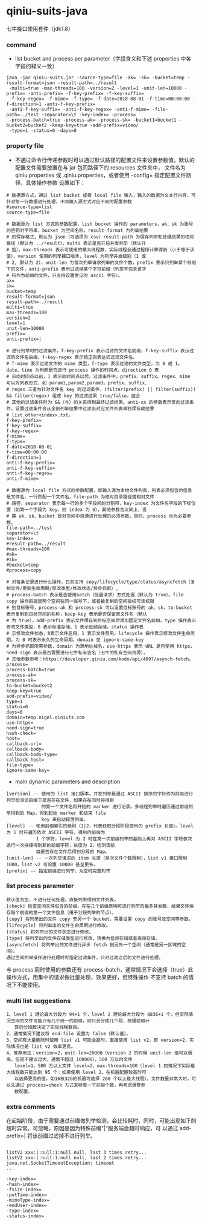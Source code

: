 # qiniu-suits-java
七牛接口使用套件（jdk1.8）

### command
* list bucket and process per parameter（字段含义和下述 properties 中各字段的释义一致）
```
java -jar qiniu-suits.jar -source-type=file -ak= -sk= -bucket=temp -result-format=json -result-path=../result
 -multi=true -max-threads=100 -version=2 -level=1 -unit-len=10000 -prefix= -anti-prefix= -f-key-prefix= -f-key-suffix= 
 -f-key-regex= -f-mime= -f-type= -f-date=2018-08-01 -f-time=00:00:00 -f-direction=1 -anti-f-key-prefix= 
 -anti-f-key-suffix= -anti-f-key-regex= -anti-f-mime= -file-path=../test -separator=\t -key-index= -process=
 -process-batch=true -process-ak= -process-sk= -bucket1=bucket1 -bucket2=bucket2 -keep-key=true -add-prefix=video/ 
 -type=1 -status=0 -days=0
```

### property file
* 不通过命令行传递参数时可以通过默认路径的配置文件来设置参数值，默认的配置文件需要放置在与 jar 包同路径下的 resources 文件夹中，
  文件名为 qiniu.properties 或 .qiniu.properties，或者使用 -config=<config-filepath> 指定配置文件路径，具体操作参数
  设置如下：
```
# 数据源方式，通过 list bucket 或者 local file 输入，输入的数据为文本行内容，可针对每一行数据进行处理，不同输入源方式对应不同的配置参数
#source-type=list
source-type=file

# 数据源为 list 方式的参数配置，list bucket 操作的 parameters，ak、sk 为账号的密钥对字符串，bucket 为空间名称，result-format 为列举结果
# 的保存格式，默认为 json（可选项为 csv）result-path 为保存列举和处理结果的相对路径（默认为 ../result），multi 表示是否开启并发列举（默认开
# 启），max-threads 表示可使用的最大线程数，实际线程会通过程序计算得到（小于等于该值），version 使用的列举接口版本，level 为列举并发级别（1 或
# 2, 默认为 2），unit-len 为每次列举请求列举的文件个数，prefix 表示只列举某个前缀下的文件，anti-prefix 表示过滤掉某个字符前缀（列举不包含该字
# 符作为前缀的文件，只支持设置常见的 ascii 字符）。
ak=
sk=
bucket=temp
result-format=json
result-path=../result
multi=true
max-threads=100
version=2
level=1
unit-len=10000
prefix=
anti-prefix=|

# 进行列举时的过滤条件，f-key-prefix 表示过滤的文件名前缀，f-key-suffix 表示过滤的文件名后缀，f-key-regex 表示按正则表达式过滤文件名，
# f-mime 表示过滤文件的 mime 类型，f-type 表示过滤的文件类型，为 0 或 1。date、time 为判断是否进行 process 操作的时间点。direction 0 表
# 示向时间点以前，1 表示向时间点以后。过滤条件中，prefix、suffix、regex、mime 可以为列表形式，如 param1,param2,param3。prefix、suffix、
# regex 三者为针对文件名 key 的过滤条件，(filter(prefix) || filter(suffix)) && filter(regex) 组成 key 的过滤结果 true/false，结合
# 其他的过滤条件时为 &&（与）的关系得到最终过滤结果。anti-xx 的参数表示反向过滤条件，设置过滤条件会从全部列举结果中过滤出对应文件列表单独保存成结果
# list_other<index>.txt。
f-key-prefix=
f-key-suffix=
f-key-regex=
f-mime=
f-type=
f-date=2018-08-01
f-time=00:00:00
f-direction=1
anti-f-key-prefix=
anti-f-key-suffix=
anti-f-key-regex=
anti-f-mime=

# 数据源为 local file 方式的参数配置，即输入源为本地文件列表，列表必须包含的信息是文件名，一行匹配一个文件名，file-path 为相对目录路径或相对文件
# 路径，separator 表示每一行的多个字段间的分割符，key-index 为文件名字段的下标位置（如第一个字段为 key，则 index 为 0），其他参数含义同上，设
# 置 ak、sk、bucket 是对空间中资源进行处理的必须参数，同时，process 也为必要参数。
file-path=../test
separator=\t
key-index=
#result-path=../result
#max-threads=100
#ak=
#sk=
#bucket=temp
#process=copy

# 对每条记录进行什么操作，目前支持 copy/lifecycle/type/status/asyncfetch（复制文件/更新生命周期/修改类型/修改状态/异步抓取）,
# process-batch 表示是否使用batch（批量请求）方式处理（默认为 true）。file copy 操作前提是两个空间在同一账号下，或者被复制的空间授权可读权限
# 到目标账号，process-ak 和 process-sk 可以设置目标账号的 ak、sk，to-bucket 表示复制到目标空间的名称，keep-key 表示是否保留原文件名（默认
# 为 true），add-prefix 表示文件保存到目标空间后添加固定文件名前缀。type 操作表示修改文件类型，0 表示标准存储，1 表示低频存储。status 操作表
# 示修改文件状态，0表示文件启用，1 表示文件禁用。lifecycle 操作表示修改文件生命周期，为 0 时表示永久的生命周期。domain 至 ignore-same-key
# 为异步抓取所需参数，domain 为源地址域名，use-https 表示 URL 是否使用 https，need-sign 表示是否需要进行七牛私有签名（七牛的私有空间资源），
# 其他参数参考：https://developer.qiniu.com/kodo/api/4097/asynch-fetch。
process=
process-batch=true
process-ak=
process-sk=
to-bucket=bucket2
keep-key=true
add-prefix=video/
type=1
status=0
days=0
domain=temp.nigel.qiniuts.com
use-https=
need-sign=true
hash-check=
host=
callback-url=
callback-body=
callback-body-type=
callback-host=
file-type=
ignore-same-key=
```

* main dynamic parameters and description  
```
[version] -- 使用的 list 接口版本。并发列举是通过 ASCII 排序的字符作为前缀进行列举检测该前缀下是否存在文件，如果存在同时将得到
             的第一个文件名和开始的 marker 进行记录。多线程列举时遍历通过前缀列举得到的 Map，得到起始 marker 和结束 file 
             key 来启动段落列举。
[level] -- 使用前缀索引的级别（1|2，代表获取分段阶段使用的 prefix 长度）。level 为 1 时只遍历依次 ASCII 字符，得到的前缀为 
           1 个字符，level 为 2 时在第一次前缀列举的基础上再对 ASCII 字符依次进行一次拼接得到新的前缀字符，长度为 2，检测该前
           缀是否存在文件后得到分段的 Map。
[unit-len] -- 一次列举请求的 item 长度（单次文件个数限制），list v1 接口限制 1000，list v2 可设置 10000 甚至更多。
[prefix] -- 指定前缀进行列举，为空时完整列举

```

### list process parameter
```
默认值为空，不进行任何处理，直接列举得到文件列表。
[check] 检查空间文件包含的前缀，存在几个前缀表明可进行列举的最多并发数，结果文件保存每个前缀的第一个文件信息（用于分段列举的节点）。
[copy] 将列举出的文件 copy 至另一个 bucket，需要设置 copy 的账号及空间等参数。
[lifecycle] 将列举出的文件生命周期进行修改。
[status] 将列举出的文件状态进行修改。
[type] 将列举出的文件存储类型进行修改，转换为低频存储或者高频存储。
[asyncfetch] 将列举出的文件进行异步 fetch 到另外一个空间（通常是另一区域的空间）。
通过空间列举操作进行处理时可指定过滤条件，只对过滤之后的文件进行处理。
```
与 process 同时使用的参数还有 process-batch，通常情况下会选择（true）此操作方式，用集中的请求做批量处理，效果更好，但特殊操作
不支持 batch 的情况下不能使用。

### multi list suggestions
```
1、level 1 理论最大分段为 94+1 个，level 2 理论最大分段为 8836+1 个，但实际情况空间的文件可能只有几个统一的前缀，则只会分成几个段，根据前缀计
   算的分段数决定了实际线程数目。
2、通常情况下建议将 end-file 设置为 false（默认值）。
3、空间有大量删除时使用 list v1 可能会超时，直接使用 list v2，即 version=2，实际情况也是 list v2 效率更高。
4、推荐用法：version=2，unit-len=20000（version 2 的时候 unit-len 值可以调高，但是不建议过大，通常不超过 100000），500 万以内文件
   level=1，500 万以上文件 level=2，max-threads=100（level 1 的情况下实际最大线程数只能达到 95 个；如果使用 level 2，在机器配置较高时可
   以选择更高的值，如16核32G的机器可选择 200 个以上最大线程）。文件数量非常大时，可以先通过 process=check 方式来检查一下前缀个数，再考虑调整参
   数配置。
```

### extra comments
在起始阶段，由于需要通过前缀做列举检测，会比较耗时，同时，可能出现如下的超时异常，可忽略，原因是因为特殊前缀"|"服务端会超时响应，可
以通过 add-prefix=| 将该前缀过滤掉不进行列举。
<pre><code>
listV2 xxx:|:null:1:null null, last 3 times retry...
listV2 xxx:|:null:1:null null, last 2 times retry...
java.net.SocketTimeoutException: timeout
...
</code></pre>

```
-key-index=
-hash-index=
-fsize-index=
-putTime-index=
-mimeType-index=
-endUser-index=
-type-index=
-status-index=
```